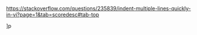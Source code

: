 https://stackoverflow.com/questions/235839/indent-multiple-lines-quickly-in-vi?page=1&tab=scoredesc#tab-top

]p


